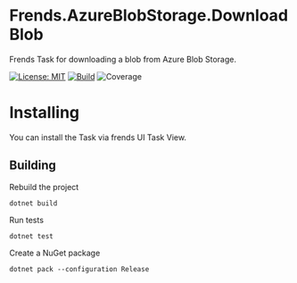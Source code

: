 # Frends.AzureBlobStorage.DownloadBlob
Frends Task for downloading a blob from Azure Blob Storage.

[![License: MIT](https://img.shields.io/badge/License-MIT-green.svg)](https://opensource.org/licenses/MIT) 
[![Build](https://github.com/FrendsPlatform/Frends.AzureBlobStorage/actions/workflows/DownloadBlob_build_and_test_on_main.yml/badge.svg)](https://github.com/FrendsPlatform/Frends.AzureBlobStorage/actions)
![Coverage](https://app-github-custom-badges.azurewebsites.net/Badge?key=FrendsPlatform/Frends.AzureBlobStorage/Frends.AzureBlobStorage.DownloadBlob|main)

# Installing

You can install the Task via frends UI Task View.

## Building


Rebuild the project

`dotnet build`

Run tests

`dotnet test`


Create a NuGet package

`dotnet pack --configuration Release`